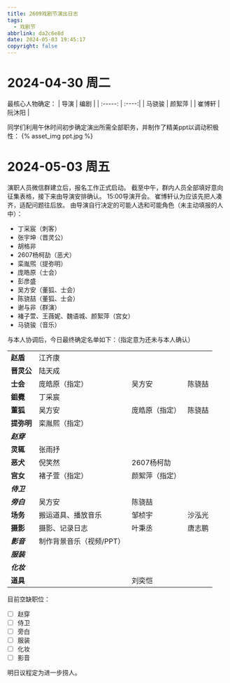 ```yaml
---
title: 2609戏剧节演出日志
tags:
  - 戏剧节
abbrlink: da2c6e8d
date: 2024-05-03 19:45:17
copyright: false
---
```

# 2024-04-30 周二
最核心人物确定：
| 导演     | 编剧 |
| :-----: | :----:|
| 马骁骏   | 颜絮萍 |
| 崔博轩   | 阮沐阳 |

<!-- more -->
同学们利用午休时间初步确定演出所需全部职务，并制作了精美ppt以调动积极性：
{% asset_img ppt.jpg %}
# 2024-05-03 周五
演职人员微信群建立后，报名工作正式启动。
截至中午，群内人员全部填好意向征集表格，接下来由导演安排确认。
15:00导演开会。
崔博轩认为应该先把人凑齐，适配问题往后放。
由导演自行决定的可能人选和可能角色（未主动填报的人中）：
* 丁采宸（刺客）
* 张宇坤（晋灵公）
* 胡格非
* 2607杨柯劼（恶犬）
* 栾胤煕（提弥明）
* 庞皓原（士会）
* 彭彦盛
* 吴方安（董狐、士会）
* 陈骁喆（董狐、士会）
* 谢与非（群演）
* 褚子萱、王薇妮、魏语城、颜絮萍（宫女）
* 马骁骏（音乐）
  
与本人协调后，今日最终确定名单如下：（指定意为还未与本人确认）

|  |  |  |  |
|---|---|---|---|
| **赵盾** | 江齐康 |
| **晋灵公** | 陆天成 |
| **士会** | 庞皓原（指定） | 吴方安 | 陈骁喆 |  
| **鉏麑** | 丁采宸 |  
| **董狐** | 吴方安 | 庞皓原（指定） | 陈骁喆 |  
| **提弥明** | 栾胤熙（指定） | 
| ***赵穿*** |
| **灵辄** | 张雨抒 |  
| **恶犬** | 倪笑然 | 2607杨柯劼 |  
| **宫女** | 褚子萱（指定） | 颜絮萍（指定） | 
| ***侍卫*** |  
| ***旁白*** | 吴方安 | 陈骁喆 |
| **场务** | 搬运道具、播放音乐 | 邹桢宇 | 沙泓光 | 
| **摄影** | 摄影、记录日志 | 叶秉丞 | 唐志鹏 |
| ***影音*** | 制作背景音乐（视频/PPT） |
| ***服装*** | 
| ***化妆*** | 
| **道具** |  | 刘奕恺 |  
 
目前空缺职位：
- [ ] 赵穿
- [ ] 侍卫
- [ ] 旁白
- [ ] 服装
- [ ] 化妆
- [ ] 影音

明日议程定为进一步捞人。
